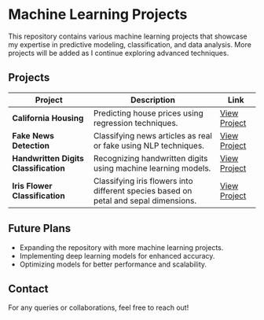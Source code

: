 # Machine Learning Projects

This repository contains various machine learning projects that showcase my expertise in predictive modeling, classification, and data analysis. More projects will be added as I continue exploring advanced techniques.

## Projects

| Project | Description | Link |
|---------|------------|------|
| **California Housing** | Predicting house prices using regression techniques. | [View Project](https://github.com/haripatel07/CaliforniaHousing) |
| **Fake News Detection** | Classifying news articles as real or fake using NLP techniques. | [View Project](https://github.com/haripatel07/FakeNewsDetection) |
| **Handwritten Digits Classification** | Recognizing handwritten digits using machine learning models. | [View Project](https://github.com/haripatel07/HandwrittenDigitsClassification) |
| **Iris Flower Classification** | Classifying iris flowers into different species based on petal and sepal dimensions. | [View Project](https://github.com/haripatel07/IrisClassification) |

## Future Plans
- Expanding the repository with more machine learning projects.
- Implementing deep learning models for enhanced accuracy.
- Optimizing models for better performance and scalability.

## Contact
For any queries or collaborations, feel free to reach out!
